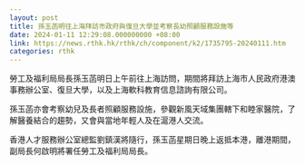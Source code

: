 ```yaml
---
layout: post
title: 孫玉菡明往上海拜訪市政府與復旦大學並考察長幼照顧服務設施等
date: 2024-01-11 12:29:08.000000000 +08:00
link: https://news.rthk.hk/rthk/ch/component/k2/1735795-20240111.htm
categories: rthk
---
```


勞工及福利局局長孫玉菡明日上午前往上海訪問，期間將拜訪上海市人民政府港澳事務辦公室、復旦大學，以及上海軟科教育信息諮詢有限公司。

孫玉菡亦會考察幼兒及長者照顧服務設施，參觀新風天域集團轄下和睦家醫院，了解醫養結合的趨勢，又會與當地年輕人及在滬港人交流。

香港人才服務辦公室總監劉鎮漢將隨行，孫玉菡星期日晚上返抵本港，離港期間，副局長何啟明將署任勞工及福利局局長。
